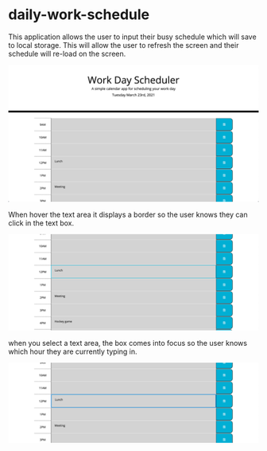 # daily-work-schedule

This application allows the user to input their busy schedule which will save to local storage. This will allow the user to refresh the screen and their schedule will re-load on the screen.

![photo](images/screen-shot.png)

When hover the text area it displays a border so the user knows they can click in the text box.

![photo](images/screen-shot-hoover.png)

when you select a text area, the box comes into focus so the user knows which hour they are currently typing in. 

![photo](images/screen-shot-focus.png)

